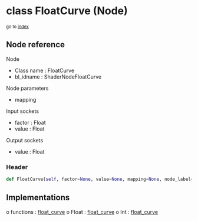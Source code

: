 # class FloatCurve (Node)

<sub>go to [index](/docs/index.md)</sub>

## Node reference

Node
 - Class name : FloatCurve
 - bl_idname : ShaderNodeFloatCurve

Node parameters
 - mapping

Input sockets
 - factor : Float
 - value : Float

Output sockets
 - value : Float

### Header

``` python
def FloatCurve(self, factor=None, value=None, mapping=None, node_label=None, node_color=None):
```

## Implementations

o functions : [float_curve](/docs/GeoNodes_classes/float_curve.md)
o Float : [float_curve](/docs/GeoNodes_classes/Float.md#float_curve) 
o Int : [float_curve](/docs/GeoNodes_classes/Int.md#float_curve) 

